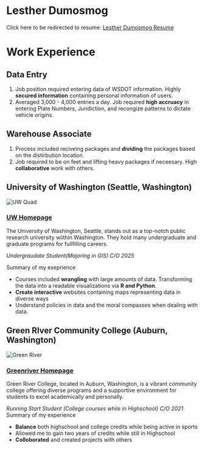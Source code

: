 # Lesther Dumosmog

Click here to be redirected to resume: [Lesther Dumosmog Resume](https://lesther-dumos.github.io/)

# Work Experience
## Data Entry
1. Job position required entering data of WSDOT information. Highly **secured information** containing personal information of users. 
2. Averaged 3,000 - 4,000 entries a day. Job required **high accruacy** in entering Plate Numbers, Juridiction, and recongize patterns to dictate vehicle origins.

## Warehouse Associate
1. Process included reciveing packages and **dividing** the packages based on the distirbution location.
2. Job required to be on feet and lifting heavy packages if neceesary. High **collaborative** work with others. 

## University of Washington (Seattle, Washington)
![UW Quad](https://uploads.visitseattle.org/2015/03/24094732/Nabes-UW-Quad_ciStock-768x512.jpg)

### [UW Homepage](https://www.washington.edu/) 

The University of Washington, Seattle, stands out as a top-notch public research university wiithin Washington. They hold many undergraduate and graduate programs for fullfilling careers. 

*Undergraudate Student(Majoring in GIS) C/O 2025*

Summary of my exeprience

- Courses included **wrangling** with large amounts of data. Transforming the data into a readable visualizations via **R and Python**.
- **Create interactive** websites containing maps representing data in diverse ways
- Understand policies in data and the moral compasses when dealing with data.

## Green RIver Community College (Auburn, Washington)
![Green River](https://www.greenriver.edu/media/content-assets/images/international/salish-hall-drone.jpg)
### [Greenriver Homepage](https://www.greenriver.edu/)


Green River College, located in Auburn, Washington, is a vibrant community college offering diverse programs and a supportive environment for students to excel academically and personally.

*Running Start Student (College courses while in Highschool) C/O 2021*
Summary of my experience

- **Balance** both highschool and college credits while being active in sports
- Allowed me to gain two years of credits while still in Highschool
- **Colloborated** and created projects with others